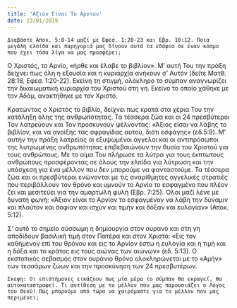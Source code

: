 ```yaml
---
title: 'Αξιον Ειναι Το Αρνιον'
date: 23/01/2019
---
```


`Διαβάστε Αποκ. 5:8-14 μαζί με Εφεσ. 1:20-23 και Εβρ. 10:12. Ποια μεγάλη ελπίδα και παρηγοριά μας δίνουν αυτά τα εδάφια σε έναν κόσμο που έχει τόσα λίγα να μας προσφέρει;`

Ο Χριστός, το Αρνίο, «ήρθε και έλαβε το βιβλίον». Μ’ αυτή Του την πράξη δείχνει πως όλη η εξουσία και η κυριαρχία ανήκουν σ’ Αυτόν (δείτε Ματθ. 28:18, Εφεσ. 1:20-22). Εκείνη τη στιγμή, ολόκληρο το σύμπαν αναγνωρίζει την δικαιωματική κυριαρχία του Χριστού στη γη. Εκείνο το οποίο χάθηκε με τον Αδάμ, ανακτήθηκε με τον Χριστό.

Κρατώντας ο Χριστός το βιβλίο, δείχνει πως κρατά στα χέρια Του την κατάληξη όλης της ανθρωπότητας. Τα τέσσερα ζώα και οι 24 πρεσβύτεροι Τον λατρεύουν και Τον προσκυνούν ψέλνοντας: «Άξιος είσαι να λάβης το βιβλίον, και να ανοίξης τας σφραγίδας αυτού, διότι εσφάγης» (εδ.5:9). Μ’ αυτήν την πράξη λατρείας οι εξυψωμένοι άγγελοι και οι αντιπρόσωποι της λυτρωμένης ανθρωπότητας επιβεβαιώνουν την θυσία του Χριστού για τους ανθρώπους. Με το αίμα Του πλήρωσε τα λύτρα για τους έκπτωτους ανθρώπους προσφέροντας σε όλους την ελπίδα για λύτρωση και την υπόσχεση για ένα μέλλον που δεν μπορούμε να φανταστούμε. Τα τέσσερα ζώα και οι πρεσβύτεροι ενώνονται με τις αναρίθμητες αγγελικές στρατιές που περιβάλλουν τον θρόνο και υμνούν το Αρνίο το εσφαγμένο που πλέον ζει και μεσιτεύει για την αμαρτωλή φυλή (Εβρ. 7:25). Όλοι μαζί λένε με δυνατή φωνή: «Άξιον είναι το Αρνίον το εσφαγμένον να λάβη την δύναμιν και πλούτον και σοφίαν και ισχύν και τιμήν και δόξαν και ευλογίαν» (Αποκ. 5:12).

Σ’ αυτό το σημείο σύσσωμη η δημιουργία στον ουρανό και στη γη αποδίδουν βασιλική τιμή στον Πατέρα και στον Χριστό: «Εις τον καθήμενον επί του θρόνου και εις το Αρνίον έστω η ευλογία και η τιμή και η δόξα και το κράτος εις τους αιώνας των αιώνων» (εδ. 5:13). Ο εκστατικός σεβασμός στον ουράνιο θρόνο ολοκληρώνεται με το «Αμήν» των τεσσάρων ζώων και την προσκύνηση των 24 πρεσβυτέρων.

`Σκεψη: Οι επιστήμονες εικάζουν πως μία μέρα το σύμπαν θα εκραγεί, θα αυτοκαταστραφεί. Τι αντίθεση με το μέλλον που μας παρουσιάζει ο Λόγος του Θεού! Πώς μπορούμε από τώρα να χαιρόμαστε για το μέλλον που μας περιμένει;`